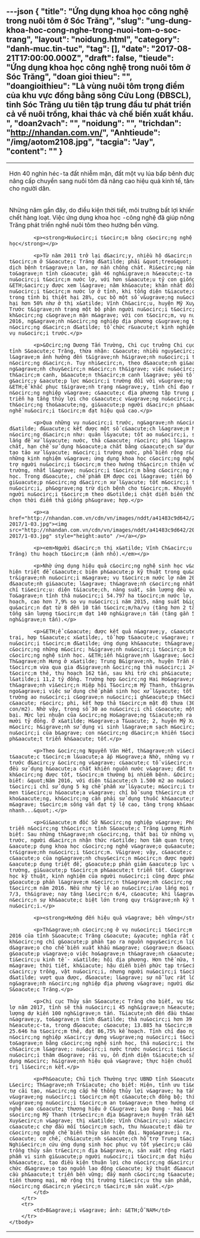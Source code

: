 ---json
{
    "title": "Ứng dụng khoa học công nghệ trong nuôi tôm ở Sóc Trăng",
    "slug": "ung-dung-khoa-hoc-cong-nghe-trong-nuoi-tom-o-soc-trang",
    "layout": "noidung.html",
    "category": "danh-muc.tin-tuc",
    "tag": [],
    "date": "2017-08-21T17:00:00.000Z",
    "draft": false,
    "tieude": "Ứng dụng khoa học công nghệ trong nuôi tôm ở Sóc Trăng",
    "doan gioi thieu": "",
    "doangioithieu": "Là vùng nuôi tôm trọng điểm của khu vực đồng bằng sông Cửu Long (ĐBSCL), tỉnh Sóc Trăng ưu tiên tập trung đầu tư phát triển cả về nuôi trồng, khai thác và chế biến xuất khẩu. ",
    "doan2vach": "",
    "noidung": "",
    "trichdan": "http://nhandan.com.vn/",
    "Anhtieude": "/img/aotom2108.jpg",
    "tacgia": "Jay",
    "__content__": ""
}
---
<table style="width:100%">
	<tbody>
		<tr>
			<td>
			<p>Hơn 40 ngh&igrave;n h&eacute;c-ta đất nhiễm mặn, đất một vụ l&uacute;a bấp b&ecirc;nh được cải tạo, n&acirc;ng cấp chuyển sang nu&ocirc;i t&ocirc;m đ&atilde; n&acirc;ng cao hiệu quả kinh tế, tăng thu nhập cho người d&acirc;n.</p>
			</td>
		</tr>
		<tr>
			<td>
			<p>Những năm gần đ&acirc;y, do điều kiện thời tiết, m&ocirc;i trường bất lợi khiến t&ocirc;m nu&ocirc;i chết h&agrave;ng loạt. Việc ứng dụng khoa học -c&ocirc;ng nghệ đ&atilde; gi&uacute;p n&ocirc;ng d&acirc;n tỉnh S&oacute;c Trăng ph&aacute;t triển nghề nu&ocirc;i t&ocirc;m theo hướng bền vững.</p>

			<p><strong>Nu&ocirc;i t&ocirc;m bằng c&ocirc;ng nghệ sinh học</strong></p>

			<p>Từ năm 2011 trở lại đ&acirc;y, nhiều hộ d&acirc;n nu&ocirc;i t&ocirc;m ở S&oacute;c Trăng đ&atilde; phải &quot;treo&quot; ao v&igrave; dịch bệnh tr&agrave;n lan, nợ nần chồng chất. Ri&ecirc;ng năm 2015, to&agrave;n tỉnh c&oacute; gần 46 ngh&igrave;n h&eacute;c-ta thả nu&ocirc;i t&ocirc;m nước lợ, với hơn s&aacute;u tỷ con giống. &ETH;&acirc;y được xem l&agrave; năm kh&oacute; khăn nhất đối với nghề nu&ocirc;i t&ocirc;m nước lợ ở tỉnh, khi tổng diện t&iacute;ch nu&ocirc;i trong tỉnh bị thiệt hại 28%, cục bộ một số v&ugrave;ng nu&ocirc;i thiệt hại hơn 50% như ở thị x&atilde; Vĩnh Ch&acirc;u, huyện Mỹ Xuy&ecirc;n... Trước t&igrave;nh trạng một bộ phận người nu&ocirc;i t&ocirc;m kh&ocirc;ng c&ograve;n mặn m&agrave; với con t&ocirc;m, vụ nu&ocirc;i năm 2016, ng&agrave;nh n&ocirc;ng nghiệp địa phương c&ugrave;ng b&agrave; con n&ocirc;ng d&acirc;n đ&atilde; tổ chức r&uacute;t kinh nghiệm c&aacute;c vụ nu&ocirc;i trước.</p>

			<p>&Ocirc;ng Dương Tấn Trường, Chi cục trưởng Chi cục Thủy sản tỉnh S&oacute;c Trăng, thừa nhận: C&oacute; nhiều nguy&ecirc;n nh&acirc;n l&agrave;m ảnh hưởng đến t&igrave;nh h&igrave;nh nu&ocirc;i t&ocirc;m của n&ocirc;ng d&acirc;n. Tuy nhi&ecirc;n, theo đ&aacute;nh gi&aacute; của ng&agrave;nh chuy&ecirc;n m&ocirc;n th&igrave; việc nu&ocirc;i t&ocirc;m th&acirc;m canh, b&aacute;n th&acirc;m canh l&agrave; yếu tố cơ bản g&acirc;y &aacute;p lực m&ocirc;i trường đối với v&ugrave;ng nu&ocirc;i. &ETH;ể khắc phục t&igrave;nh trạng n&agrave;y, tỉnh chỉ đạo ng&agrave;nh n&ocirc;ng nghiệp v&agrave; c&aacute;c địa phương tập trung ph&aacute;t triển hạ tầng thủy lợi cho c&aacute;c v&ugrave;ng nu&ocirc;i, bảo đảm th&ocirc;ng tho&aacute;ng, gi&uacute;p người d&acirc;n ph&aacute;t triển nghề nu&ocirc;i t&ocirc;m đạt hiệu quả cao.</p>

			<p>Qua những vụ nu&ocirc;i trước, ng&agrave;nh n&ocirc;ng nghiệp đ&atilde; đ&uacute;c kết được một số c&aacute;ch l&agrave;m hay của n&ocirc;ng d&acirc;n như: quản l&yacute; tốt ao nu&ocirc;i, sử dụng ao lắng để xử l&yacute; nước, thả c&aacute; r&ocirc; phi l&agrave;m sạch tạp chất, hạn chế sử dụng h&oacute;a chất bằng c&aacute;ch sử dụng vi sinh tạo tảo xử l&yacute; m&ocirc;i trường nước, phổ biến rộng r&atilde;i những kinh nghiệm v&agrave; ứng dụng khoa học c&ocirc;ng nghệ mới để hỗ trợ người nu&ocirc;i t&ocirc;m theo hướng th&acirc;n thiện với m&ocirc;i trường, nhất l&agrave; nu&ocirc;i t&ocirc;m bằng c&ocirc;ng nghệ sinh học. Trong đ&oacute;, chế phẩm EM được coi l&agrave; tiến bộ khoa học gi&uacute;p n&ocirc;ng d&acirc;n xử l&yacute; tốt m&ocirc;i trường ao nu&ocirc;i, ph&ograve;ng trừ dịch bệnh cho t&ocirc;m. Khuyến c&aacute;o người nu&ocirc;i t&ocirc;m theo d&otilde;i chặt diễn biến thời tiết để chọn thời điểm thả giống ph&ugrave; hợp.</p>

			<p><a href="http://nhandan.com.vn/cdn/vn/images/nddt/a41483c9d642/2017/thang08-2017/1-03.jpg"><img src="http://nhandan.com.vn/cdn/vn/images/nddt/a41483c9d642/2017/thang08-2017/1-03.jpg" style="height:auto" /></a></p>

			<p><em>Người d&acirc;n thị x&atilde; Vĩnh Ch&acirc;u (S&oacute;c Trăng) thu hoạch t&ocirc;m (ảnh nhỏ).</em></p>

			<p>Nhờ ứng dụng hiệu quả c&ocirc;ng nghệ sinh học v&agrave; thực hiện triệt để c&aacute;c biện ph&aacute;p kỹ thuật trong qu&aacute; tr&igrave;nh nu&ocirc;i m&agrave; vụ t&ocirc;m nước lợ năm 2016 được đ&aacute;nh gi&aacute; l&agrave; th&agrave;nh c&ocirc;ng nhất về cả ba chỉ ti&ecirc;u: diện t&iacute;ch, năng suất, sản lượng đều vượt kế hoạch. To&agrave;n tỉnh thả nu&ocirc;i 54.797 ha t&ocirc;m nước lợ, đạt 122% kế hoạch, cao hơn 7,9% so vụ nu&ocirc;i năm 2015, năng suất b&igrave;nh qu&acirc;n đạt từ 8 đến 10 tấn t&ocirc;m/ha/vụ (tăng hơn 2 tấn/ha/vụ); tổng sản lượng t&ocirc;m đạt 140 ngh&igrave;n tấn (tăng gần 50 ngh&igrave;n tấn).</p>

			<p>&ETH;ể c&oacute; được kết quả n&agrave;y, c&aacute;c chủ trang trại, hợp t&aacute;c x&atilde;, tổ hợp t&aacute;c v&agrave; người nu&ocirc;i t&ocirc;m đ&atilde; ứng dụng kh&aacute; th&agrave;nh c&ocirc;ng những m&ocirc; h&igrave;nh nu&ocirc;i t&ocirc;m bằng c&ocirc;ng nghệ sinh học. &ETH;iển h&igrave;nh l&agrave; &ocirc;ng Hứa Th&agrave;nh Hưng ở x&atilde; Trung B&igrave;nh, huyện Trần &ETH;ề. Vụ t&ocirc;m vừa qua gia đ&igrave;nh &ocirc;ng thả nu&ocirc;i 24 ao t&ocirc;m thẻ, thu hoạch 162 tấn, sau khi trừ chi ph&iacute; c&ograve;n l&atilde;i 11,2 tỷ đồng. Trường hợp &ocirc;ng Hai Ho&agrave;ng - th&agrave;nh vi&ecirc;n Hiệp hội T&ocirc;m Mỹ Thanh, th&igrave; ngo&agrave;i việc sử dụng chế phẩm sinh học xử l&yacute; tốt m&ocirc;i trường ao nu&ocirc;i c&ograve;n nu&ocirc;i gh&eacute;p th&ecirc;m c&aacute; r&ocirc; phi, kết hợp thả t&ocirc;m mật độ thưa (30 đến 50 con/m2). Nhờ vậy, trong số 30 ao nu&ocirc;i chỉ c&oacute; một ao thất bại. Mức lợi nhuận của &ocirc;ng Ho&agrave;ng t&iacute;nh ra cũng hơn mười tỷ đồng. Ở x&atilde; H&ograve;a T&uacute; 2, huyện Mỹ Xuy&ecirc;n, m&ocirc; h&igrave;nh sử dụng vi sinh l&agrave;m sạch m&ocirc;i trường ao nu&ocirc;i của b&agrave; con n&ocirc;ng d&acirc;n khiến t&ocirc;m ph&aacute;t triển kh&aacute; tốt.</p>

			<p>Theo &ocirc;ng Nguyễn Văn Hết, th&agrave;nh vi&ecirc;n tổ hợp t&aacute;c t&ocirc;m l&uacute;a ấp H&ograve;a Nhờ, những vụ nu&ocirc;i trước đ&acirc;y &ocirc;ng v&agrave; c&aacute;c tổ vi&ecirc;n kh&aacute;c đều sử dụng h&oacute;a chất khiến nguồn nước v&agrave; đất trong ao kh&ocirc;ng được tốt, t&ocirc;m thường bị nhiễm bệnh. &Ocirc;ng Hết cho biết: &quot;Năm 2016, với diện t&iacute;ch 1.500 m2 ao nu&ocirc;i, t&ocirc;i chỉ sử dụng 5 kg chế phẩm xử l&yacute; m&ocirc;i trường, 5 kg men ti&ecirc;u h&oacute;a v&agrave; chỉ bổ sung th&ecirc;m chất kho&aacute;ng, kh&ocirc;ng cần phải sử dụng thuốc kh&aacute;ng sinh m&agrave; t&ocirc;m sống vẫn đạt tỷ lệ cao, tăng trọng kh&aacute; nhanh...&quot;.</p>

			<p>Gi&aacute;m đốc Sở N&ocirc;ng nghiệp v&agrave; Ph&aacute;t triển n&ocirc;ng th&ocirc;n tỉnh S&oacute;c Trăng Lương Minh Quyết cho biết: Sau những th&agrave;nh c&ocirc;ng, thất bại từ những vụ t&ocirc;m trước, người d&acirc;n nhận thức r&otilde; hơn tầm quan trọng của việc &aacute;p dụng khoa học c&ocirc;ng nghệ v&agrave;o qu&aacute; tr&igrave;nh nu&ocirc;i t&ocirc;m. V&igrave; vậy, c&aacute;c khuyến c&aacute;o của ng&agrave;nh chuy&ecirc;n m&ocirc;n được người nu&ocirc;i &aacute;p dụng triệt để, g&oacute;p phần giảm &aacute;p lực về m&ocirc;i trường, gi&uacute;p t&ocirc;m ph&aacute;t triển tốt. C&ugrave;ng với khoa học kỹ thuật, kinh nghiệm của người nu&ocirc;i cũng được ph&aacute;t huy g&oacute;p phần l&agrave;m n&ecirc;n th&agrave;nh c&ocirc;ng cho vụ t&ocirc;m năm 2016. Nếu như tỷ lệ ao nu&ocirc;i/ao lắng mọi năm l&agrave; 7/3, th&igrave; nay tăng l&ecirc;n 6/4, c&oacute; khi l&agrave; 5/5, tạo n&ecirc;n sự kh&aacute;c biệt lớn trong quy tr&igrave;nh kỹ thuật nu&ocirc;i.</p>

			<p><strong>Hướng đến hiệu quả v&agrave; bền vững</strong></p>

			<p>Th&agrave;nh c&ocirc;ng ở vụ nu&ocirc;i t&ocirc;m nước lợ năm 2016 của tỉnh S&oacute;c Trăng c&oacute; &yacute; nghĩa rất quan trọng, kh&ocirc;ng chỉ g&oacute;p phần tạo ra nguồn nguy&ecirc;n liệu dồi d&agrave;o cho chế biến xuất khẩu m&agrave; c&ograve;n đ&oacute;ng g&oacute;p v&agrave;o việc ho&agrave;n th&agrave;nh c&aacute;c chỉ ti&ecirc;u kinh tế - x&atilde; hội địa phương. Hơn thế nữa, trong một năm m&agrave; thời tiết, kh&iacute; hậu diễn biến phức tạp tr&ecirc;n nhiều c&acirc;y trồng, vật nu&ocirc;i, nhưng người nu&ocirc;i t&ocirc;m đ&atilde; vượt qua được, đ&oacute; l&agrave; sự nỗ lực rất lớn của ng&agrave;nh n&ocirc;ng nghiệp địa phương v&agrave; người d&acirc;n tỉnh S&oacute;c Trăng.</p>

			<p>Chi cục Thủy sản S&oacute;c Trăng cho biết, vụ t&ocirc;m nước lợ năm 2017, tỉnh sẽ thả nu&ocirc;i 45 ngh&igrave;n h&eacute;c-ta, sản lượng dự kiến 100 ngh&igrave;n tấn. T&iacute;nh đến đầu th&aacute;ng 8 n&agrave;y, to&agrave;n tỉnh đ&atilde; thả nu&ocirc;i hơn 39 ngh&igrave;n h&eacute;c-ta, trong đ&oacute; c&oacute; 13.885 ha t&ocirc;m s&uacute;, 25.646 ha t&ocirc;m thẻ, đạt 86,75% kế hoạch. Tỉnh chỉ đạo ng&agrave;nh n&ocirc;ng nghiệp x&acirc;y dựng v&ugrave;ng nu&ocirc;i t&ocirc;m an to&agrave;n bằng c&ocirc;ng nghệ sinh học, thả nu&ocirc;i theo năm phương ch&acirc;m l&agrave;: nu&ocirc;i nước trước nu&ocirc;i t&ocirc;m, thả nu&ocirc;i thăm d&ograve; rải vụ, ổn định diện t&iacute;ch sản xuất, ứng dụng m&ocirc; h&igrave;nh hiệu quả v&agrave; thực hiện chuỗi gi&aacute; trị li&ecirc;n kết.</p>

			<p>Ph&oacute; Chủ tịch Thường trực UBND tỉnh S&oacute;c Trăng L&ecirc; Th&agrave;nh Tr&iacute; cho biết: Hiện, tỉnh ưu ti&ecirc;n đầu tư cải tạo, n&acirc;ng cấp hệ thống thủy lợi v&agrave; hạ tầng cơ sở v&ugrave;ng nu&ocirc;i t&ocirc;m một c&aacute;ch đồng bộ; thiết lập ba v&ugrave;ng nu&ocirc;i t&ocirc;m an to&agrave;n theo hướng c&ocirc;ng nghệ cao c&oacute; thương hiệu ở C&ugrave; Lao Dung - hai b&ecirc;n bờ s&ocirc;ng Mỹ Thanh (tr&ecirc;n địa b&agrave;n huyện Trần &ETH;ề, Mỹ Xuy&ecirc;n v&agrave; thị x&atilde; Vĩnh Ch&acirc;u); x&acirc;y dựng c&aacute;c chợ đầu mối t&ocirc;m sạch, thu h&uacute;t đầu tư đổi mới c&ocirc;ng nghệ chế biến thủy sản hiện đại. Ngo&agrave;i ra, tỉnh c&oacute; cơ chế, ch&iacute;nh s&aacute;ch hỗ trợ Trung t&acirc;m Nghi&ecirc;n cứu ứng dụng sinh học phục vụ tốt y&ecirc;u cầu nu&ocirc;i trồng thủy sản tr&ecirc;n địa b&agrave;n, sản xuất rộng r&atilde;i chế phẩm vi sinh gi&uacute;p người nu&ocirc;i t&ocirc;m đạt hiệu quả cao. Mặt kh&aacute;c, tạo điều kiện thuận lợi cho n&ocirc;ng d&acirc;n vay vốn, tổ chức đ&agrave;o tạo nguồn lao động c&oacute; kỹ thuật đ&aacute;p ứng nhu cầu ph&aacute;t triển bền vững; đẩy mạnh c&ocirc;ng t&aacute;c x&uacute;c tiến thương mại, mở rộng thị trường ti&ecirc;u thụ sản phẩm, gi&uacute;p n&ocirc;ng d&acirc;n y&ecirc;n t&acirc;m sản xuất.</p>
			</td>
		</tr>
		<tr>
			<td>B&agrave;i v&agrave; ảnh: &ETH;Ỗ NAM</td>
		</tr>
	</tbody>
</table>

